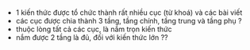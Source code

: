 
#
- 1 kiến thức được tổ chức thành rất nhiều cục (từ khoá) và các bài viết
- các cục được chia thành 3 tầng, tầng chính, tầng trung và tầng phụ ?
- thuộc lòng tất cả các cục, là nắm trọn kiến thức
- nắm được 2 tầng là đủ, đối với kiến thức lớn ??